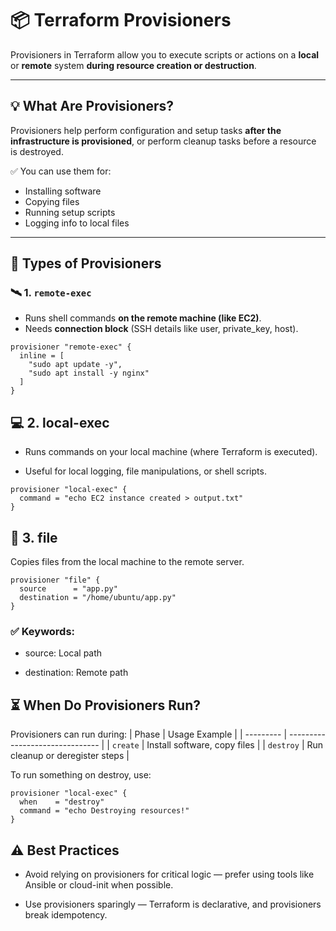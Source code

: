 # 📦 Terraform Provisioners

Provisioners in Terraform allow you to execute scripts or actions on a **local** or **remote** system **during resource creation or destruction**.

---

## 💡 What Are Provisioners?

Provisioners help perform configuration and setup tasks **after the infrastructure is provisioned**, or perform cleanup tasks before a resource is destroyed.

✅ You can use them for:
- Installing software
- Copying files
- Running setup scripts
- Logging info to local files

---

## 🚀 Types of Provisioners

### 🛰️ 1. `remote-exec`

- Runs shell commands **on the remote machine (like EC2)**.
- Needs **connection block** (SSH details like user, private_key, host).

```hcl
provisioner "remote-exec" {
  inline = [
    "sudo apt update -y",
    "sudo apt install -y nginx"
  ]
}
```


## 💻 2. local-exec

- Runs commands on your local machine (where Terraform is executed).

- Useful for local logging, file manipulations, or shell scripts.
```hcl
provisioner "local-exec" {
  command = "echo EC2 instance created > output.txt"
}
```


## 📁 3. file
Copies files from the local machine to the remote server.

```hcl
provisioner "file" {
  source      = "app.py"
  destination = "/home/ubuntu/app.py"
}
```
### ✅ Keywords:

- source: Local path

- destination: Remote path

## ⏳ When Do Provisioners Run?
Provisioners can run during:
| Phase     | Usage Example                   |
| --------- | ------------------------------- |
| `create`  | Install software, copy files    |
| `destroy` | Run cleanup or deregister steps |

To run something on destroy, use:
```hcl
provisioner "local-exec" {
  when    = "destroy"
  command = "echo Destroying resources!"
}
```

## ⚠️ Best Practices
- Avoid relying on provisioners for critical logic — prefer using tools like Ansible or cloud-init when possible.

- Use provisioners sparingly — Terraform is declarative, and provisioners break idempotency.


